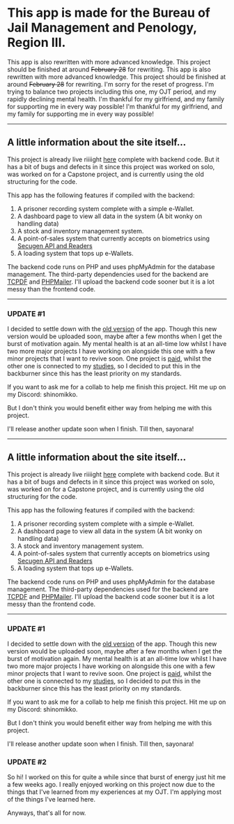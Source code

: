 # This app is made for the Bureau of Jail Management and Penology, Region III.
This app is also rewritten with more advanced knowledge. This project should be finished at around ~~February 28~~ for rewriting.
This app is also rewritten with more advanced knowledge. This project should be finished at around ~~February 28~~ for rewriting.
I'm sorry for the reset of progress. I'm trying to balance two projects including this one, my OJT period, and my rapidly declining mental health.
I'm thankful for my girlfriend, and my family for supporting me in every way possible!
I'm thankful for my girlfriend, and my family for supporting me in every way possible!

***
## A little information about the site itself...
This project is already live riiiight [here](https://bjmpro3pos.com, 'BJMP POS Site') complete with backend code. But it has a bit of bugs and defects in it since this project was worked on solo, was worked on for a Capstone project, and is currently using the old structuring for the code.

This app has the following features if compiled with the backend:
1. A prisoner recording system complete with a simple e-Wallet.
2. A dashboard page to view all data in the system (A bit wonky on handling data)
3. A stock and inventory management system.
4. A point-of-sales system that currently accepts on biometrics using [Secugen API and Readers](https://secugen.com, 'SecuGen')
5. A loading system that tops up e-Wallets.

The backend code runs on PHP and uses phpMyAdmin for the database management. The third-party dependencies used for the backend are [TCPDF](https://tcpdf.org) and [PHPMailer](https://github.com/PHPMailer/PHPMailer). I'll upload the backend code sooner but it is a lot messy than the frontend code.

---
### UPDATE #1
I decided to settle down with the [old version](https://github.com/shinomikko8888/bjmpposimswebapp, "The old version of the frontend code, this version isn't commited to the latest as of writing") of the app. Though this new version would be uploaded soon, maybe after a few months when I get the burst of motivation again.
My mental health is at an all-time low whilst I have two more major projects I have working on alongside this one with a few minor projects that I want to revive soon.
One project is [paid](https://github.com/Navilicious/BAFI, "BAFI by Navilicious and me, private repo"), whilst the other one is connected to my [studies](https://saasconsole.com, "SaaSConsole from Hooli Software, Internship"), so I decided to put this in the backburner since this has the least priority on my standards.

If you want to ask me for a collab to help me finish this project. Hit me up on my Discord: shinomikko.

But I don't think you would benefit either way from helping me with this project.

I'll release another update soon when I finish. Till then, sayonara!

***
## A little information about the site itself...
This project is already live riiiight [here](https://bjmpro3pos.com, 'BJMP POS Site') complete with backend code. But it has a bit of bugs and defects in it since this project was worked on solo, was worked on for a Capstone project, and is currently using the old structuring for the code.

This app has the following features if compiled with the backend:
1. A prisoner recording system complete with a simple e-Wallet.
2. A dashboard page to view all data in the system (A bit wonky on handling data)
3. A stock and inventory management system.
4. A point-of-sales system that currently accepts on biometrics using [Secugen API and Readers](https://secugen.com, 'SecuGen')
5. A loading system that tops up e-Wallets.

The backend code runs on PHP and uses phpMyAdmin for the database management. The third-party dependencies used for the backend are [TCPDF](https://tcpdf.org) and [PHPMailer](https://github.com/PHPMailer/PHPMailer). I'll upload the backend code sooner but it is a lot messy than the frontend code.

---
### UPDATE #1
I decided to settle down with the [old version](https://github.com/shinomikko8888/bjmpposimswebapp, "The old version of the frontend code, this version isn't commited to the latest as of writing") of the app. Though this new version would be uploaded soon, maybe after a few months when I get the burst of motivation again.
My mental health is at an all-time low whilst I have two more major projects I have working on alongside this one with a few minor projects that I want to revive soon.
One project is [paid](https://github.com/Navilicious/BAFI, "BAFI by Navilicious and me, private repo"), whilst the other one is connected to my [studies](https://saasconsole.com, "SaaSConsole from Hooli Software, Internship"), so I decided to put this in the backburner since this has the least priority on my standards.

If you want to ask me for a collab to help me finish this project. Hit me up on my Discord: shinomikko.

But I don't think you would benefit either way from helping me with this project.

I'll release another update soon when I finish. Till then, sayonara!

### UPDATE #2
So hi! I worked on this for quite a while since that burst of energy just hit me a few weeks ago. I really enjoyed working on this project now due to the things that I've learned from my experiences at my OJT. I'm applying most of the things I've learned here. 

Anyways, that's all for now.
